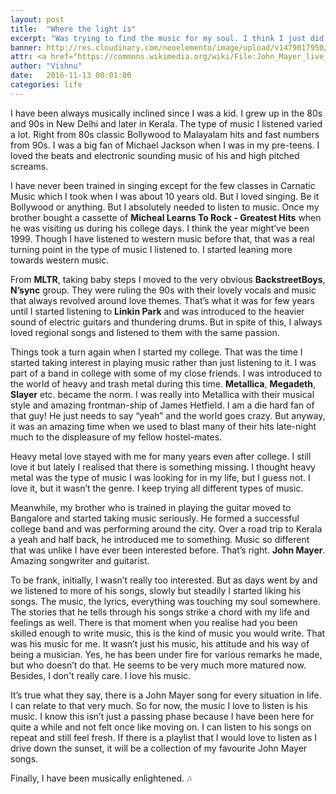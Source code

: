 ```yaml
---
layout: post
title:  "Where the light is"
excerpt: "Was trying to find the music for my soul. I think I just did."
banner: http://res.cloudinary.com/neoelemento/image/upload/v1479017950/blog/john-min.jpg
attr: <a href="https://commons.wikimedia.org/wiki/File:John_Mayer_live_in_2007_01.png" target="_blank">Wikimedia</a>
author: "Vishnu"
date:   2016-11-13 00:01:00
categories: life
---
```

I have been always musically inclined since I was a kid. I grew up in the 80s and 90s in New Delhi and later in Kerala. The type of music I listened varied a lot. Right from 80s classic Bollywood to Malayalam hits and fast numbers from 90s. I was a big fan of Michael Jackson when I was in my pre-teens. I loved the beats and electronic sounding music of his and high pitched screams.

I have never been trained in singing except for the few classes in Carnatic Music which I took when I was about 10 years old. But I loved singing. Be it Bollywood or anything. But I absolutely needed to listen to music. Once my brother bought a cassette of **Micheal Learns To Rock - Greatest Hits** when he was visiting us during his college days. I think the year might’ve been 1999. Though I have listened to western music before that, that was a real turning point in the type of music I listened to. I started leaning more towards western music.

From **MLTR**, taking baby steps I moved to the very obvious **BackstreetBoys**, **N’sync** group. They were ruling the 90s with their lovely vocals and music that always revolved around love themes. That’s what it was for few years until I started listening to **Linkin Park** and was introduced to the heavier sound of electric guitars and thundering drums. But in spite of this, I always loved regional songs and listened to them with the same passion.

Things took a turn again when I started my college. That was the time I started taking interest in playing music rather than just listening to it. I was part of a band in college with some of my close friends. I was introduced to the world of heavy and trash metal during this time. **Metallica**, **Megadeth**, **Slayer** etc. became the norm. I was really into Metallica with their musical style and amazing frontman-ship of James Hetfield. I am a die hard fan of that guy! He just needs to say “yeah” and the world goes crazy. But anyway, it was an amazing time when we used to blast many of their hits late-night much to the displeasure of my fellow hostel-mates.

Heavy metal love stayed with me for many years even after college. I still love it but lately I realised that there is something missing. I thought heavy metal was the type of music I was looking for in my life, but I guess not. I love it, but it wasn’t the genre. I keep trying all different types of music.

Meanwhile, my brother who is trained in playing the guitar moved to Bangalore and started taking music seriously. He formed a successful college band and was performing around the city. Over a road trip to Kerala a yeah and half back, he introduced me to something. Music so different that was unlike I have ever been interested before. That’s right. **John Mayer**. Amazing songwriter and guitarist.

To be frank, initially, I wasn’t really too interested. But as days went by and we listened to more of his songs, slowly but steadily I started liking his songs. The music, the lyrics, everything was touching my soul somewhere. The stories that he tells through his songs strike a chord with my life and feelings as well. There is that moment when you realise had you been skilled enough to write music, this is the kind of music you would write. That was his music for me. It wasn’t just his music, his attitude and his way of being a musician. Yes, he has been under fire for various remarks he made, but who doesn’t do that. He seems to be very much more matured now. Besides, I don't really care. I love his music.

It’s true what they say, there is a John Mayer song for every situation in life. I can relate to that very much. So for now, the music I love to listen is his music. I know this isn’t just a passing phase because I have been here for quite a while and not felt once like moving on. I can listen to his songs on repeat and still feel fresh. If there is a playlist that I would love to listen as I drive down the sunset, it will be a collection of my favourite John Mayer songs.

Finally, I have been musically enlightened. :notes:
